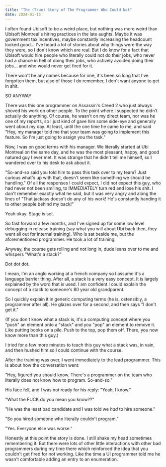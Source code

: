 ```yaml
---
title: "The (True) Story of The Programmer Who Could Not"
date: 2024-01-15
---
```


I often found Ubisoft to be a weird place, but nothing was more weird than Ubisoft Montreal's hiring practices in the late aughts. Maybe it was government tax incentives, maybe constantly increasing the headcount looked good... I've heard a lot of stories about why things were the way they were, so I don't know which are real. But I do know for a fact that Ubisoft would hire people who literally could not do their jobs, who never had a chance in hell of doing their jobs, who actively avoided doing their jobs... and who would never get fired for it.

<!--more-->


There won't be any names because for one, it's been so long that I've forgotten them, but also of those I do remember, I don't want anyone to get in shit.

SO ANYWAY

There was this one programmer on Assassin's Creed 2 who just always shoved his work on other people. To the point where I suspected he didn't actually do anything. Of course, he wasn't on my direct team, nor was he one of my reports, so I just kind of gave him some side-eye and generally went about my day. At least, until the one time he came to me, and said "Hey, my manager told me that your team was going to implement this feature. So I'm just going to assign you the task."

Now, I was on good terms with his manager. We literally started at Ubi Montreal on the same day, and he was the most pleasant, happy, and good natured guy I ever met. It was strange that he didn't tell me himself, so I wandered over to his desk to ask about it.

"So-and-so said you told him to pass this task over to my team? Just curious what's up with that, doesn't seem like something we should be handling." Of all the responses I could expect, I did not expect this guy, who had never not been smiling, to IMMEDIATELY turn red and lose his shit. I don't remember exactly what he said, but it was very angry and along the lines of "That jackass doesn't do any of his work! He's constantly handing it to other people behind my back!"

Yeah okay. Stage is set.

So fast forward a few months, and I've signed up for some low level debugging in release training (say what you will about Ubi back then, they went all out for internal training). Who is sat beside me, but the aforementioned programmer. He took a lot of training.

Anyway, the course gets rolling and not long in, dude leans over to me and whispers "What's a stack?"

Dot dot dot.

I mean, I'm an anglo working at a french company so I assume it's a language barrier thing. After all, a stack is a very easy concept. It is largely explained by the word that is used. I am confident I could explain the concept of a stack to someone's 80 year old grandparent.

So I quickly explain it in generic computing terms (he is, ostensibly, a programmer after all). He glazes over for a second, and then says "I don't get it."

(If you don't know what a stack is, it's a computing concept where you "push" an element onto a "stack" and you "pop" an element to remove it. Like putting books on a pile. Push to the top, pop them off. There, you now know more than this guy.)

I tried for a few more minutes to teach this guy what a stack was, in vain, and then hushed him so I could continue with the course.

After the training was over, I went immediately to the lead programmer. This is about how the conversation went:

"Hey, figured you should know. There's a programmer on the team who literally does not know how to program. So-and-so."

His face fell, and I was not ready for his reply: "Yeah, I know."

"What the FUCK do you mean you know??"

"He was the least bad candidate and I was told we *had* to hire someone."

"So you hired someone who literally couldn't program."

"Yes. Everyone else was worse."

Honestly at this point the story is done. I still shake my head sometimes remembering it. But there were lots of other little interactions with other bad programmers during my time there which reinforced the idea that you couldn't get fired for not working. Like the time a UI programmer told me he wasn't comfortable adding an entry to an enumeration.